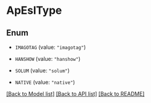 # ApEslType

## Enum


* `IMAGOTAG` (value: `"imagotag"`)

* `HANSHOW` (value: `"hanshow"`)

* `SOLUM` (value: `"solum"`)

* `NATIVE` (value: `"native"`)


[[Back to Model list]](../README.md#documentation-for-models) [[Back to API list]](../README.md#documentation-for-api-endpoints) [[Back to README]](../README.md)


